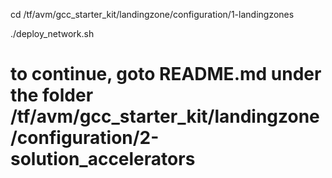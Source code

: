 cd /tf/avm/gcc_starter_kit/landingzone/configuration/1-landingzones

./deploy_network.sh


# to continue, goto README.md under the folder /tf/avm/gcc_starter_kit/landingzone/configuration/2-solution_accelerators
